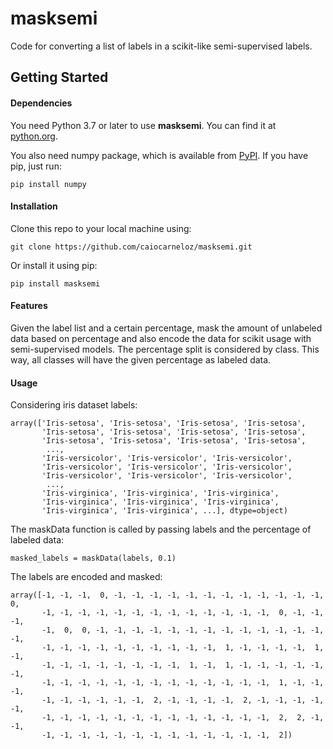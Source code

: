 # masksemi
Code for converting a list of labels in a scikit-like semi-supervised labels.

## Getting Started
#### Dependencies
You need Python 3.7 or later to use **masksemi**. You can find it at [python.org](https://www.python.org/).

You also need numpy package, which is available from [PyPI](https://pypi.org). If you have pip, just run:
```
pip install numpy
```
#### Installation
Clone this repo to your local machine using:
```
git clone https://github.com/caiocarneloz/masksemi.git
```
Or install it using pip:
```
pip install masksemi
```

#### Features
Given the label list and a certain percentage, mask the amount of unlabeled data based on percentage and also encode the data for scikit usage with semi-supervised models. The percentage split is considered by class. This way, all classes will have the given percentage as labeled data.

#### Usage
Considering iris dataset labels:
```
array(['Iris-setosa', 'Iris-setosa', 'Iris-setosa', 'Iris-setosa',
       'Iris-setosa', 'Iris-setosa', 'Iris-setosa', 'Iris-setosa',
       'Iris-setosa', 'Iris-setosa', 'Iris-setosa', 'Iris-setosa',
        ...,
       'Iris-versicolor', 'Iris-versicolor', 'Iris-versicolor',
       'Iris-versicolor', 'Iris-versicolor', 'Iris-versicolor',
       'Iris-versicolor', 'Iris-versicolor', 'Iris-versicolor',
        ...,
       'Iris-virginica', 'Iris-virginica', 'Iris-virginica',
       'Iris-virginica', 'Iris-virginica', 'Iris-virginica',
       'Iris-virginica', 'Iris-virginica', ...], dtype=object)
```
The maskData function is called by passing labels and the percentage of labeled data:
```
masked_labels = maskData(labels, 0.1)
```
The labels are encoded and masked:
```
array([-1, -1, -1,  0, -1, -1, -1, -1, -1, -1, -1, -1, -1, -1, -1, -1,  0,
       -1, -1, -1, -1, -1, -1, -1, -1, -1, -1, -1, -1, -1,  0, -1, -1, -1,
       -1,  0,  0, -1, -1, -1, -1, -1, -1, -1, -1, -1, -1, -1, -1, -1, -1,
       -1, -1, -1, -1, -1, -1, -1, -1, -1, -1,  1, -1, -1, -1, -1,  1, -1,
       -1, -1, -1, -1, -1, -1, -1, -1,  1, -1,  1, -1, -1, -1, -1, -1, -1,
       -1, -1, -1, -1, -1, -1, -1, -1, -1, -1, -1, -1, -1,  1, -1, -1, -1,
       -1, -1, -1, -1, -1, -1,  2, -1, -1, -1, -1,  2, -1, -1, -1, -1, -1,
       -1, -1, -1, -1, -1, -1, -1, -1, -1, -1, -1, -1, -1,  2,  2, -1, -1,
       -1, -1, -1, -1, -1, -1, -1, -1, -1, -1, -1, -1, -1,  2])
```
